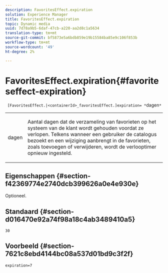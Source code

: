 ```yaml
---
description: FavoritesEffect.expiration
solution: Experience Manager
title: FavoritesEffect.expiration
topic: Dynamic media
uuid: 7d78a9b5-6daf-47cb-a220-aa2d8c1a5634
translation-type: tm+mt
source-git-commit: bf5873e5a6bdb859e19b15584ba85e9c106f853b
workflow-type: tm+mt
source-wordcount: '49'
ht-degree: 2%

---
```



# FavoritesEffect.expiration{#favoriteseffect-expiration}

` [FavoritesEffect.|<containerId>_favoritesEffect.]expiration= *`dagen`*`

<table id="table_2B109D2F91E64B5382B31921C3780FA5"> 
 <tbody> 
  <tr> 
   <td colname="col1"> <p><span class="codeph"><span class="varname"> dagen</span></span> </p> </td> 
   <td colname="col2"> <p> Aantal dagen dat de verzameling van favorieten op het systeem van de klant wordt gehouden voordat ze verlopen. Telkens wanneer een gebruiker de catalogus bezoekt en een wijziging aanbrengt in de favorieten, zoals toevoegen of verwijderen, wordt de verlooptimer opnieuw ingesteld. </p> </td> 
  </tr> 
 </tbody> 
</table>

## Eigenschappen {#section-f42369774e2740dcb399626a0e4e930e}

Optioneel.

## Standaard {#section-d016470e92a74f98a18c4ab3489410a5}

`30`

## Voorbeeld {#section-7621c8ebd4144bc08a537d01bd9c3f2f}

`expiration=7`
